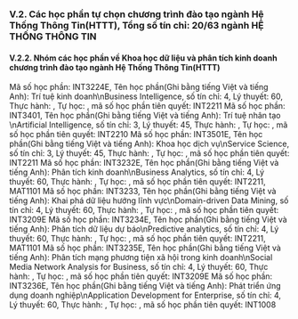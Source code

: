 ### V.2. Các học phần tự chọn chương trình đào tạo ngành Hệ Thống Thông Tin(HTTT), Tổng số tín chỉ: 20/63 ngành HỆ THỐNG THÔNG TIN
#### V.2.2. Nhóm các học phần về Khoa học dữ liệu và phân tích kinh doanh chương trình đào tạo ngành Hệ Thống Thông Tin(HTTT)
Mã số học phần: INT3224E, Tên học phần(Ghi bằng tiếng Việt và tiếng Anh): Trí tuệ kinh doanh\nBusiness Intelligence, số tín chỉ: 4, Lý thuyết: 60, Thực hành: , Tự học: , mã số học phần tiên quyết: INT2211
Mã số học phần: INT3401, Tên học phần(Ghi bằng tiếng Việt và tiếng Anh): Trí tuệ nhân tạo \nArtificial Intelligence, số tín chỉ: 3, Lý thuyết: 45, Thực hành: , Tự học: , mã số học phần tiên quyết: INT2210
Mã số học phần: INT3501E, Tên học phần(Ghi bằng tiếng Việt và tiếng Anh): Khoa học dịch vụ\nService Science, số tín chỉ: 3, Lý thuyết: 45, Thực hành: , Tự học: , mã số học phần tiên quyết: INT2211
Mã số học phần: INT3232E, Tên học phần(Ghi bằng tiếng Việt và tiếng Anh): Phân tích kinh doanh\nBusiness Analytics, số tín chỉ: 4, Lý thuyết: 60, Thực hành: , Tự học: , mã số học phần tiên quyết: INT2211, MAT1101
Mã số học phần: INT3233, Tên học phần(Ghi bằng tiếng Việt và tiếng Anh): Khai phá dữ liệu hướng lĩnh vực\nDomain-driven Data Mining, số tín chỉ: 4, Lý thuyết: 60, Thực hành: , Tự học: , mã số học phần tiên quyết: INT3209E
Mã số học phần: INT3234E, Tên học phần(Ghi bằng tiếng Việt và tiếng Anh): Phân tích dữ liệu dự báo\nPredictive analytics, số tín chỉ: 4, Lý thuyết: 60, Thực hành: , Tự học: , mã số học phần tiên quyết: INT2211, MAT1101
Mã số học phần: INT3235E, Tên học phần(Ghi bằng tiếng Việt và tiếng Anh): Phân tích mạng phương tiện xã hội trong kinh doanh\nSocial Media Network Analysis for Business, số tín chỉ: 4, Lý thuyết: 60, Thực hành: , Tự học: , mã số học phần tiên quyết: INT3209E
Mã số học phần: INT3236E, Tên học phần(Ghi bằng tiếng Việt và tiếng Anh): Phát triển ứng dụng doanh nghiệp\nApplication Development for Enterprise, số tín chỉ: 4, Lý thuyết: 60, Thực hành: , Tự học: , mã số học phần tiên quyết: INT1008
